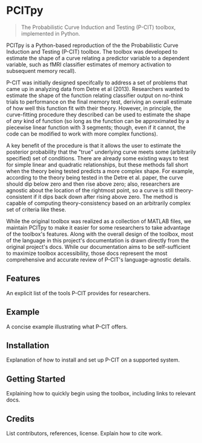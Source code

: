 # PCITpy
> The Probabilistic Curve Induction and Testing (P-CIT) toolbox, implemented in Python.


PCITpy is a Python-based reproduction of the the Probabilistic Curve Induction and Testing (P-CIT) toolbox. The toolbox was developed to estimate the shape of a curve relating a predictor variable to a dependent variable, such as fMRI classifier estimates of memory activation to subsequent memory recall). 

P-CIT was initially designed specifcally to address a set of problems that came up in analyzing data from Detre et al (2013). Researchers wanted to estimate the shape of the function relating classifier output on no-think trials to performance on the final memory test, deriving an overall estimate of how well this function fit with their theory. However, in principle, the curve-fitting procedure they described can be used to estimate the shape of _any_ kind of function (so long as the function can be approximated by a piecewise linear function with 3 segments; though, even if it cannot, the code can be modified to work with more complex functions).

A key benefit of the procedure is that it allows the user to estimate the posterior probability that the "true" underlying curve meets some (arbitrarily specified) set of conditions. There are already some existing ways to test for simple linear and quadratic relationships, but these methods fall short when the theory being tested predicts a more complex shape. For example, according to the theory being tested in the Detre et al. paper, the curve should dip below zero and then rise above zero; also, researchers are agnostic about the location of the rightmost point, so a curve is still theory-consistent if it dips back down after rising above zero. The method is capable of computing theory-consistency based on an arbitrarily complex set of criteria like these.

While the original toolbox was realized as a collection of MATLAB files, we maintain PCITpy to make it easier for some researchers to take advantage of the toolbox's features. Along with the overall design of the toolbox, most of the language in this project's documentation is drawn directly from the original project's docs. While our documentation aims to be self-sufficient to maximize toolbox accessibility, those docs represent the most comprehensive and accurate review of P-CIT's language-agnostic details.

## Features

An explicit list of the tools P-CIT provides for researchers.

## Example

A concise example illustrating  what P-CIT offers.

## Installation

Explanation of how to install and set up P-CIT on a supported system.

## Getting Started

Explaining how to quickly begin using the toolbox, including links to relevant docs.

## Credits
List contributors, references, license. Explain how to cite work.
